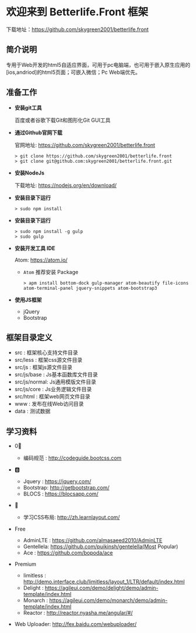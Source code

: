 # 欢迎来到 Betterlife.Front 框架

下载地址：https://github.com/skygreen2001/betterlife.front

## 简介说明

专用于Web开发的html5自适应界面，可用于pc电脑端，也可用于嵌入原生应用的[ios,andriod]的html5页面；可嵌入微信；Pc Web端优先。

## 准备工作

* **安装git工具**

  百度或者谷歌下载Git和图形化Git GUI工具

* **通过Github官网下载**

  官网地址: https://github.com/skygreen2001/betterlife.front
  ```
  > git clone https://github.com/skygreen2001/betterlife.front
  > git clone git@github.com:skygreen2001/betterlife.front.git
  ```

* **安装NodeJs**

  下载地址: https://nodejs.org/en/download/

* **安装目录下运行**

  ```
  > sudo npm install
  ```

* **安装目录下运行**

  ```
  > sudo npm install -g gulp
  > sudo gulp
  ```

* **安装开发工具 IDE**

  Atom: https://atom.io/

  - `Atom` 推荐安装 Package

    ```
    > apm install bottom-dock gulp-manager atom-beautify file-icons atom-terminal-panel jquery-snippets atom-bootstrap3
    ```

* **使用JS框架**

  - jQuery
  - Bootstrap


## 框架目录定义

* src          : 框架核心支持文件目录
* src/less     : 框架css源文件目录
* src/js       : 框架js源文件目录
* src/js/base  : Js基本函数库文件目录
* src/js/normal: Js通用模版文件目录
* src/js/core  : Js业务逻辑文件目录
* src/html     : 框架web网页文件目录
* www          : 发布在线Web访问目录
* data         : 测试数据


## 学习资料

- 0⃣️
  - 编码规范  : http://codeguide.bootcss.com

- 🅱
  - Jquery   : https://jquery.com/
  - Bootstrap: http://getbootstrap.com/
  - BLOCS    : https://blocsapp.com/

- 🔎
  - 学习CSS布局: http://zh.learnlayout.com/

- Free
  - AdminLTE  : https://github.com/almasaeed2010/AdminLTE
  - Gentellela: https://github.com/puikinsh/gentelella(Most Popular)
  - Ace       : https://github.com/bopoda/ace

- Premium
  - limitless : http://demo.interface.club/limitless/layout_1/LTR/default/index.html
  - Delight   : https://agileui.com/demo/delight/demo/admin-template/index.html
  - Monarch   : https://agileui.com/demo/monarch/demo/admin-template/index.html
  - Reactor   : http://reactor.nyasha.me/angular/#/

- Web Uploader: http://fex.baidu.com/webuploader/
